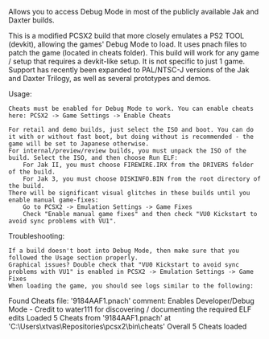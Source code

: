 Allows you to access Debug Mode in most of the publicly available Jak and Daxter builds.

This is a modified PCSX2 build that more closely emulates a PS2 TOOL (devkit), allowing the games' Debug Mode to load. It uses pnach files to patch the game (located in cheats folder). This build will work for any game / setup that requires a devkit-like setup. It is not specific to just 1 game. Support has recently been expanded to PAL/NTSC-J versions of the Jak and Daxter Trilogy, as well as several prototypes and demos.

Usage:

    Cheats must be enabled for Debug Mode to work. You can enable cheats here: PCSX2 -> Game Settings -> Enable Cheats

    For retail and demo builds, just select the ISO and boot. You can do it with or without fast boot, but doing without is recommended - the game will be set to Japanese otherwise.
    For internal/preview/review builds, you must unpack the ISO of the build. Select the ISO, and then choose Run ELF:
        For Jak II, you must choose FIREWIRE.IRX from the DRIVERS folder of the build.
        For Jak 3, you must choose DISKINFO.BIN from the root directory of the build.
    There will be significant visual glitches in these builds until you enable manual game-fixes:
        Go to PCSX2 -> Emulation Settings -> Game Fixes
        Check "Enable manual game fixes" and then check "VU0 Kickstart to avoid sync problems with VU1".

Troubleshooting:

    If a build doesn't boot into Debug Mode, then make sure that you followed the Usage section properly.
    Graphical issues? Double check that "VU0 Kickstart to avoid sync problems with VU1" is enabled in PCSX2 -> Emulation Settings -> Game Fixes
    When loading the game, you should see logs similar to the following:

Found Cheats file: '9184AAF1.pnach'
comment: Enables Developer/Debug Mode - Credit to water111 for discovering / documenting the required ELF edits
Loaded 5 Cheats from '9184AAF1.pnach' at 'C:\Users\xtvas\Repositories\pcsx2\bin\cheats'
Overall 5 Cheats loaded
